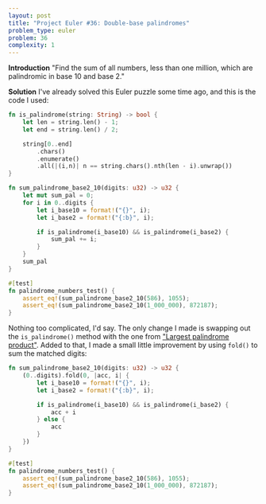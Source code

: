 ```yaml
---
layout: post
title: "Project Euler #36: Double-base palindromes"
problem_type: euler
problem: 36
complexity: 1
---
```

**Introduction**
"Find the sum of all numbers, less than one million, which are palindromic in base 10 and base 2."

**Solution**
I've already solved this Euler puzzle some time ago, and this is the code I used:

```rust
fn is_palindrome(string: String) -> bool {
    let len = string.len() - 1;
    let end = string.len() / 2;

    string[0..end]
        .chars()
        .enumerate()
        .all(|(i,n)| n == string.chars().nth(len - i).unwrap())
}

fn sum_palindrome_base2_10(digits: u32) -> u32 {
    let mut sum_pal = 0;
    for i in 0..digits {
        let i_base10 = format!("{}", i);
        let i_base2 = format!("{:b}", i);

        if is_palindrome(i_base10) && is_palindrome(i_base2) {
            sum_pal += i;
        }
    }
    sum_pal
}

#[test]
fn palindrome_numbers_test() {
    assert_eq!(sum_palindrome_base2_10(586), 1055);
    assert_eq!(sum_palindrome_base2_10(1_000_000), 872187);
}
```

Nothing too complicated, I'd say. The only change I made is swapping out the `is_palindrome()` method with the one from ["Largest palindrome product"](/2021/10/23/project-euler-4-largest-palindrome-product.html). Added to that, I made a small little improvement by using `fold()` to sum the matched digits:

```rust
fn sum_palindrome_base2_10(digits: u32) -> u32 {
    (0..digits).fold(0, |acc, i| {
        let i_base10 = format!("{}", i);
        let i_base2 = format!("{:b}", i);

        if is_palindrome(i_base10) && is_palindrome(i_base2) {
            acc + i
        } else {
            acc
        }
    })
}

#[test]
fn palindrome_numbers_test() {
    assert_eq!(sum_palindrome_base2_10(586), 1055);
    assert_eq!(sum_palindrome_base2_10(1_000_000), 872187);
}
```